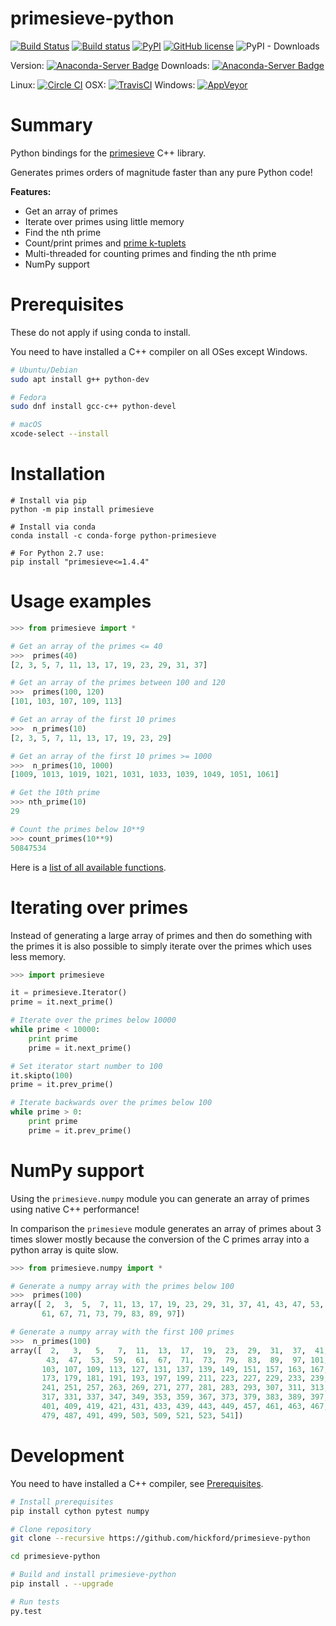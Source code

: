 # primesieve-python

[![Build Status](https://travis-ci.org/hickford/primesieve-python.svg?branch=master)](https://travis-ci.org/hickford/primesieve-python) [![Build status](https://ci.appveyor.com/api/projects/status/4chekgdj7bqx4ivt/branch/master?svg=true)](https://ci.appveyor.com/project/hickford/primesieve-python/branch/master) [![PyPI](https://img.shields.io/pypi/v/primesieve.svg)](https://pypi.python.org/pypi/primesieve) [![GitHub license](https://img.shields.io/badge/license-MIT-blue.svg)](https://github.com/hickford/primesieve-python/blob/master/LICENSE) ![PyPI - Downloads](https://img.shields.io/pypi/dm/primesieve)

Version: [![Anaconda-Server Badge](https://anaconda.org/conda-forge/python-primesieve/badges/version.svg)](https://anaconda.org/conda-forge/python-primesieve)
Downloads: [![Anaconda-Server Badge](https://anaconda.org/conda-forge/python-primesieve/badges/downloads.svg)](https://anaconda.org/conda-forge/python-primesieve)

Linux: [![Circle CI](https://circleci.com/gh/conda-forge/python-primesieve-feedstock.svg?style=shield)](https://circleci.com/gh/conda-forge/python-primesieve-feedstock)
OSX: [![TravisCI](https://travis-ci.org/conda-forge/python-primesieve-feedstock.svg?branch=master)](https://travis-ci.org/conda-forge/python-primesieve-feedstock)
Windows: [![AppVeyor](https://ci.appveyor.com/api/projects/status/github/conda-forge/python-primesieve-feedstock?svg=True)](https://ci.appveyor.com/project/conda-forge/python-primesieve-feedstock/branch/master)


# Summary

Python bindings for the [primesieve](https://github.com/kimwalisch/primesieve)
C++ library.

Generates primes orders of magnitude faster than any pure Python code!

**Features:**

* Get an array of primes
* Iterate over primes using little memory
* Find the nth prime
* Count/print primes and [prime k-tuplets](https://en.wikipedia.org/wiki/Prime_k-tuple)
* Multi-threaded for counting primes and finding the nth prime
* NumPy support

# Prerequisites

These do not apply if using conda to install.

You need to have installed a C++ compiler on all OSes except Windows.

```bash
# Ubuntu/Debian
sudo apt install g++ python-dev

# Fedora
sudo dnf install gcc-c++ python-devel

# macOS
xcode-select --install
```

# Installation

```
# Install via pip
python -m pip install primesieve

# Install via conda
conda install -c conda-forge python-primesieve

# For Python 2.7 use:
pip install "primesieve<=1.4.4"
```

# Usage examples

```Python
>>> from primesieve import *

# Get an array of the primes <= 40
>>>  primes(40)
[2, 3, 5, 7, 11, 13, 17, 19, 23, 29, 31, 37]

# Get an array of the primes between 100 and 120
>>>  primes(100, 120)
[101, 103, 107, 109, 113]

# Get an array of the first 10 primes
>>>  n_primes(10)
[2, 3, 5, 7, 11, 13, 17, 19, 23, 29]

# Get an array of the first 10 primes >= 1000
>>>  n_primes(10, 1000)
[1009, 1013, 1019, 1021, 1031, 1033, 1039, 1049, 1051, 1061]

# Get the 10th prime
>>> nth_prime(10)
29

# Count the primes below 10**9
>>> count_primes(10**9)
50847534
```

Here is a [list of all available functions](primesieve/_primesieve.pyx).

# Iterating over primes

Instead of generating a large array of primes and then do something
with the primes it is also possible to simply iterate over the primes
which uses less memory.

```Python
>>> import primesieve

it = primesieve.Iterator()
prime = it.next_prime()

# Iterate over the primes below 10000
while prime < 10000:
    print prime
    prime = it.next_prime()

# Set iterator start number to 100
it.skipto(100)
prime = it.prev_prime()

# Iterate backwards over the primes below 100
while prime > 0:
    print prime
    prime = it.prev_prime()
```

# NumPy support

Using the ```primesieve.numpy``` module you can generate an array of
primes using native C++ performance!

In comparison the ```primesieve``` module generates an array of primes
about 3 times slower mostly because the conversion of the C primes
array into a python array is quite slow.

```Python
>>> from primesieve.numpy import *

# Generate a numpy array with the primes below 100
>>>  primes(100)
array([ 2,  3,  5,  7, 11, 13, 17, 19, 23, 29, 31, 37, 41, 43, 47, 53, 59,
       61, 67, 71, 73, 79, 83, 89, 97])

# Generate a numpy array with the first 100 primes
>>>  n_primes(100)
array([  2,   3,   5,   7,  11,  13,  17,  19,  23,  29,  31,  37,  41,
        43,  47,  53,  59,  61,  67,  71,  73,  79,  83,  89,  97, 101,
       103, 107, 109, 113, 127, 131, 137, 139, 149, 151, 157, 163, 167,
       173, 179, 181, 191, 193, 197, 199, 211, 223, 227, 229, 233, 239,
       241, 251, 257, 263, 269, 271, 277, 281, 283, 293, 307, 311, 313,
       317, 331, 337, 347, 349, 353, 359, 367, 373, 379, 383, 389, 397,
       401, 409, 419, 421, 431, 433, 439, 443, 449, 457, 461, 463, 467,
       479, 487, 491, 499, 503, 509, 521, 523, 541])
```

# Development

You need to have installed a C++ compiler, see [Prerequisites](#prerequisites).

```bash
# Install prerequisites
pip install cython pytest numpy

# Clone repository
git clone --recursive https://github.com/hickford/primesieve-python

cd primesieve-python

# Build and install primesieve-python
pip install . --upgrade

# Run tests
py.test
```
